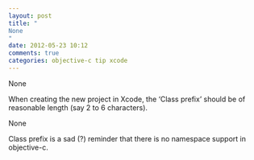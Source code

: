 ```yaml
---
layout: post
title: "
None
"
date: 2012-05-23 10:12
comments: true
categories: objective-c tip xcode
---
```


None


When creating the new project in Xcode, the ‘Class prefix’ should be of reasonable length (say 2 to 6 characters). 


None


Class prefix is a sad (?) reminder that there is no namespace support in objective-c.

